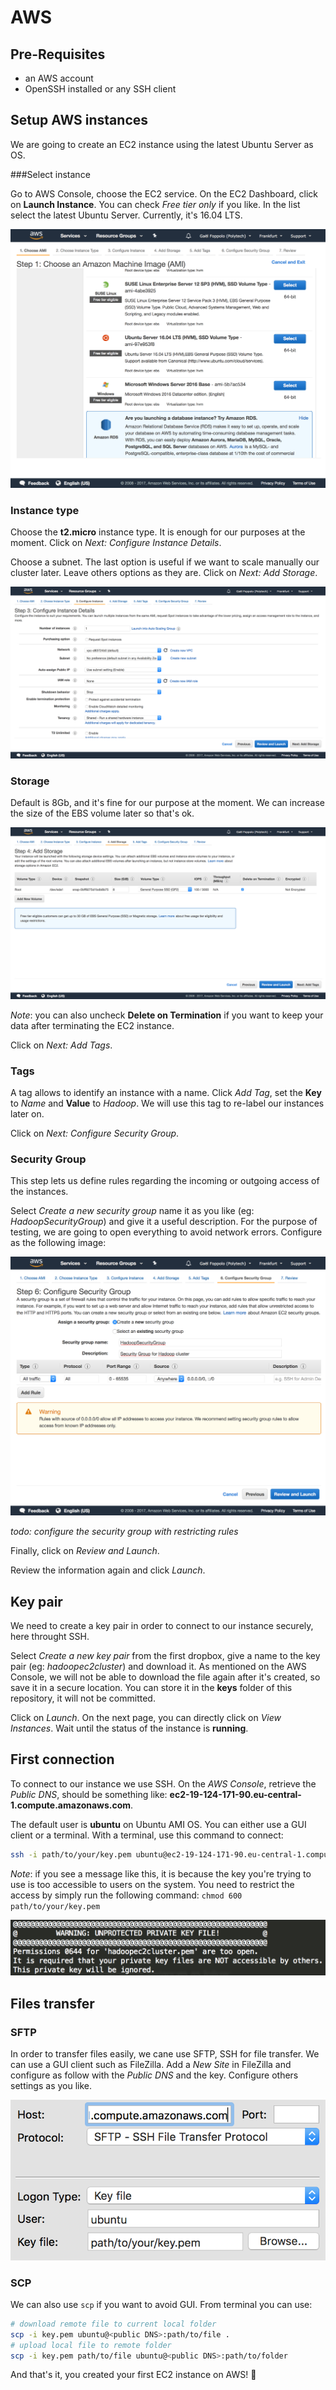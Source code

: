 # AWS

## Pre-Requisites

- an AWS account
- OpenSSH installed or any SSH client

## Setup AWS instances

We are going to create an EC2 instance using the latest Ubuntu Server as OS.

###Select instance

Go to AWS Console, choose the EC2 service. On the EC2 Dashboard, click on **Launch Instance**. You can check *Free tier only* if you like. In the list select the latest Ubuntu Server. Currently, it's 16.04 LTS.

![AWS-01](img/AWS-01.png)

### Instance type

Choose the **t2.micro** instance type. It is enough for our purposes at the moment. Click on *Next: Configure Instance Details*.

Choose a subnet. The last option is useful if we want to scale manually our cluster later. Leave others options as they are. Click on *Next: Add Storage*.

![AWS-02](img/AWS-02.png)

### Storage

Default is 8Gb, and it's fine for our purpose at the moment. We can increase the size of the EBS volume later so that's ok.

![AWS-03](img/AWS-03.png)

_Note_: you can also uncheck **Delete on Termination** if you want to keep your data after terminating the EC2 instance.

Click on *Next: Add Tags*.

### Tags

A tag allows to identify an instance with a name. Click *Add Tag*, set the **Key** to *Name* and **Value** to *Hadoop*. We will use this tag to re-label our instances later on. 

Click on *Next: Configure Security Group*.

### Security Group

This step lets us define rules regarding the incoming or outgoing access of the instances.

Select *Create a new security group* name it as you like (eg: *HadoopSecurityGroup*) and give it a useful description. For the purpose of testing, we are going to open everything to avoid network errors. Configure as the following image:

![AWS-04](img/AWS-04.png)

*todo: configure the security group with restricting rules*

Finally, click on *Review and Launch*.

Review the information again and click *Launch*.

## Key pair

We need to create a key pair in order to connect to our instance securely, here throught SSH.

Select *Create a new key pair* from the first dropbox, give a name to the key pair (eg: *hadoopec2cluster*) and download it. As mentioned on the AWS Console, we will not be able to download the file again after it's created, so save it in a secure location. You can store it in the **keys** folder of this repository, it will not be committed.

Click on *Launch*. On the next page, you can directly click on *View Instances*. Wait until the status of the instance is **running**. 

## First connection

To connect to our instance we use SSH. On the *AWS Console*, retrieve the *Public DNS*, should be something like: **ec2-19-124-171-90.eu-central-1.compute.amazonaws.com**.

The default user is **ubuntu** on Ubuntu AMI OS. You can either use a GUI client or a terminal. With a terminal, use this command to connect: 

```sh
ssh -i path/to/your/key.pem ubuntu@ec2-19-124-171-90.eu-central-1.compute.amazonaws.com
```

*Note*: if you see a message like this, it is because the key you're trying to use is too accessible to users on the system. You need to restrict the access by simply run the following command: `chmod 600 path/to/your/key.pem`

![AWS-05](img/AWS-05.png)

## Files transfer

### SFTP

In order to transfer files easily,  we cane use SFTP, SSH for file transfer. We can use a GUI client such as FileZilla.  Add a *New Site* in FileZilla and configure as follow with the *Public DNS* and the key. Configure others settings as you like.

![AWS-06](img/AWS-06.png)

### SCP

We can also use `scp` if you want to avoid GUI. From terminal you can use:

```sh
# download remote file to current local folder
scp -i key.pem ubuntu@<public DNS>:path/to/file .
# upload local file to remote folder
scp -i key.pem path/to/file ubuntu@<public DNS>:path/to/folder
```

And that's it, you created your first EC2 instance on AWS! :tada: